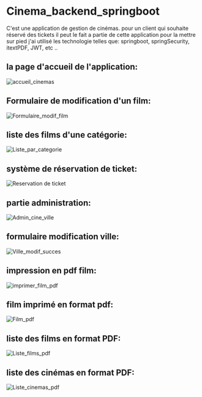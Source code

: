 # Cinema_backend_springboot

C'est une application de gestion de cinémas. pour un client qui souhaite réservé des tickets il peut le fait  a partie de cette application
pour la mettre sur pied j'ai utilisé les technologie telles que: springboot, springSecurity, itextPDF, JWT, etc ..

## la page d'accueil de l'application:

![accueil_cinemas](https://user-images.githubusercontent.com/72146213/211197120-5be97aba-7d40-4388-a8f2-1cbe05f9b481.PNG)

## Formulaire de modification d'un film:

![Formulaire_modif_film](https://user-images.githubusercontent.com/72146213/211197200-772c7864-7006-49c2-82d5-3485690a48af.PNG)

## liste des films d'une catégorie:

![Liste_par_categorie](https://user-images.githubusercontent.com/72146213/211197226-ffde2316-774a-4e61-9b04-4ee807308a13.PNG)

## système de réservation de ticket:

![Reservation de ticket](https://user-images.githubusercontent.com/72146213/211197271-cc6f12ff-3f8e-4d91-a16d-d76f39a47516.PNG)

## partie administration:

![Admin_cine_ville](https://user-images.githubusercontent.com/72146213/211197314-686ee519-94df-4510-9de7-0a3772af1229.PNG)

## formulaire modification ville:

![Ville_modif_succes](https://user-images.githubusercontent.com/72146213/211197358-0e4863ac-268c-4211-abaa-e46c5d411e9c.PNG)

## impression en pdf film:

![imprimer_film_pdf](https://user-images.githubusercontent.com/72146213/211197379-46860920-ea95-4480-bca1-2ca6a389d370.PNG)

## film imprimé en format pdf:

![Film_pdf](https://user-images.githubusercontent.com/72146213/211197408-9026113a-ce67-47a7-a5ea-0ab05e618eb2.PNG)

## liste des films en format PDF:

![Liste_films_pdf](https://user-images.githubusercontent.com/72146213/211197429-da789da3-a95a-4f0b-9345-4e56f6a8b395.PNG)

## liste des cinémas en format PDF:

![Liste_cinemas_pdf](https://user-images.githubusercontent.com/72146213/211197461-8e5db733-fe7c-4393-a11b-4debc3d43838.PNG)







